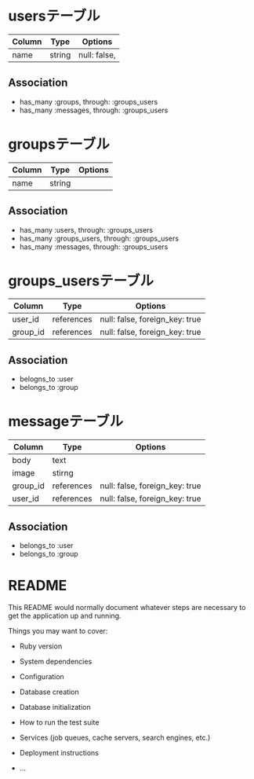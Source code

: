 # usersテーブル
| Column | Type | Options |
| ------ | ---- | ------- |
| name | string | null: false, |
## Association
- has_many :groups, through: :groups_users
- has_many :messages, through: :groups_users


# groupsテーブル
| Column | Type | Options |
| ------ | ---- | ------- |
| name | string |
## Association
- has_many :users, through: :groups_users
- has_many :groups_users, through: :groups_users
- has_many :messages, through: :groups_users


# groups_usersテーブル
| Column | Type | Options |
| ------ | ---- | ------- |
| user_id | references | null: false, foreign_key: true |
| group_id | references | null: false, foreign_key: true |
## Association
- belogns_to :user
- belongs_to :group


# messageテーブル
| Column | Type | Options |
| ------ | ---- | ------- |
| body | text |
| image | stirng |
| group_id | references | null: false, foreign_key: true |
| user_id | references | null: false, foreign_key: true |
## Association
- belongs_to :user
- belongs_to :group





# README

This README would normally document whatever steps are necessary to get the
application up and running.

Things you may want to cover:

* Ruby version

* System dependencies

* Configuration

* Database creation

* Database initialization

* How to run the test suite

* Services (job queues, cache servers, search engines, etc.)

* Deployment instructions

* ...

